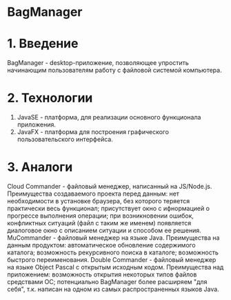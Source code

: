 # BagManager
# 1. Введение
BagManager - desktop-приложение, позволяющее упростить начинающим пользователям работу с файловой системой компьютера.
# 2. Технологии
1. JavaSE - платформа, для реализации основного функционала приложения.
2. JavaFX - платформа для построения графического пользовательского интерфейса.
# 3. Аналоги
Cloud Commander - файловый менеджер, написанный на JS/Node.js. Преимущества создаваемого проекта перед данным: нет необходимости в установке браузера, без которого теряется практически весь функционал; присутствует окно с ифнормацией о прогрессе выполнения операции; при возникновении ошибок, конфликтных ситуаций (файл с таким же именем) появляется диалоговое окно с описанием ситуации и способом ее решения.
MuCommander - файловый менеджер на языке Java. Преимущества на данным продуктом: автоматическое обновление содержимого каталога; возможность рекурсивного поиска в каталоге; возможность быстрого переименования.
Double Commander - файловый менеджер на языке Object Pascal с открытым исходным кодом. Преимущества над приложением: возможность открытия некоторых типов файлов средствами ОС; потенциально BagManager более расширяем "для себя", т.к. написан на одном из самых распространенных языков Java. 
